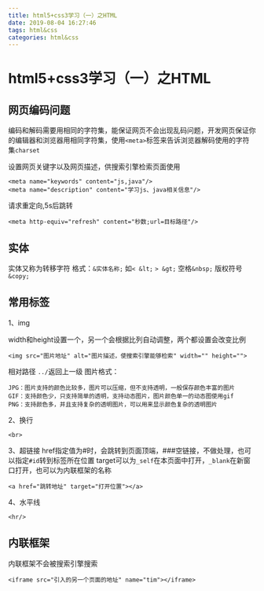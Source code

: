 ```yaml
---
title: html5+css3学习（一）之HTML
date: 2019-08-04 16:27:46
tags: html&css
categories: html&css
---
```

# html5+css3学习（一）之HTML
## 网页编码问题
编码和解码需要用相同的字符集，能保证网页不会出现乱码问题，开发网页保证你的编辑器和浏览器用相同字符集，使用`<meta>`标签来告诉浏览器解码使用的字符集`charset`

设置网页关键字以及网页描述，供搜索引擎检索页面使用
```
<meta name="keywords" content="js,java"/>
<meta name="description" content="学习js、java相关信息"/>
```
请求重定向,5s后跳转

```
<meta http-equiv="refresh" content="秒数;url=目标路径"/>
```

## 实体
实体又称为转移字符
格式：`&实体名称;`
如`< &lt;` 
    `> &gt;`
    空格`&nbsp;`
    版权符号 `&copy;`
## 常用标签
1、img
 
width和height设置一个，另一个会根据比列自动调整，两个都设置会改变比例
```
<img src="图片地址" alt="图片描述，使搜索引擎能够检索" width="" height="">
```
相对路径 `../`返回上一级
图片格式：

```
JPG：图片支持的颜色比较多，图片可以压缩，但不支持透明，一般保存颜色丰富的图片
GIF：支持颜色少，只支持简单的透明，支持动态图片，图片颜色单一的动态图使用gif
PNG：支持颜色多，并且支持复杂的透明图片，可以用来显示颜色复杂的透明图片
```
2、换行

```
<br>
```
3、超链接
href指定值为#时，会跳转到页面顶端，###空链接，不做处理，也可以指定`#id`转到标签所在位置
target可以为`_self`在本页面中打开，`_blank`在新窗口打开，也可以为内联框架的名称

```
<a href="跳转地址" target="打开位置"></a>
```
4、水平线

```
<hr/>
```

## 内联框架
内联框架不会被搜索引擎搜索
```
<iframe src="引入的另一个页面的地址" name="tim"></iframe>
```
